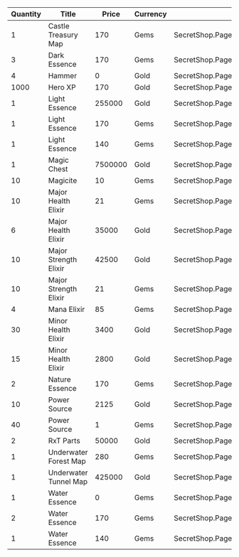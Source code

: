 | Quantity | Title | Price | Currency |  Dev Name |
| -------- | ----- | ----- | -------- |  -------- |
| 1 | Castle Treasury Map | 170 | Gems | SecretShop.Page04.TreasureMap.32 |
| 3 | Dark Essence | 170 | Gems | SecretShop.Page04.Reagent.88 |
| 4 | Hammer | 0 | Gold | SecretShop.Page04.Free.41 |
| 1000 | Hero XP | 170 | Gold | SecretShop.Page04.Misc.25 |
| 1 | Light Essence | 255000 | Gold | SecretShop.Page04.Shard.23 |
| 1 | Light Essence | 170 | Gems | SecretShop.Page04.Shard.28 |
| 1 | Light Essence | 140 | Gems | SecretShop.Page04.UnderworldTrader.66 |
| 1 | Magic Chest | 7500000 | Gold | SecretShop.Page04.CharShard.22 |
| 10 | Magicite | 10 | Gems | SecretShop.Page04.Ore.06 |
| 10 | Major Health Elixir | 21 | Gems | SecretShop.Page04.UnderworldTrader.86 |
| 6 | Major Health Elixir | 35000 | Gold | SecretShop.Page04.UnderworldTraderGold.12 |
| 10 | Major Strength Elixir | 42500 | Gold | SecretShop.Page04.Elixir.24 |
| 10 | Major Strength Elixir | 21 | Gems | SecretShop.Page04.UnderworldTrader.89 |
| 4 | Mana Elixir | 85 | Gems | SecretShop.Page04.Elixir.28 |
| 30 | Minor Health Elixir | 3400 | Gold | SecretShop.Page04.Elixir.22 |
| 15 | Minor Health Elixir | 2800 | Gold | SecretShop.Page04.UnderworldTraderGold.13 |
| 2 | Nature Essence | 170 | Gems | SecretShop.Page04.Reagent.87 |
| 10 | Power Source | 2125 | Gold | SecretShop.Page04.Reagent.64 |
| 40 | Power Source | 1 | Gems | SecretShop.Page04.UnderworldTrader.73 |
| 2 | RxT Parts | 50000 | Gold | SecretShop.Page04.Misc.29 |
| 1 | Underwater Forest Map | 280 | Gems | SecretShop.Page04.UnderworldTrader.82 |
| 1 | Underwater Tunnel Map | 425000 | Gold | SecretShop.Page04.TreasureMap.31 |
| 1 | Water Essence | 0 | Gems | SecretShop.Page04.Free.51 |
| 2 | Water Essence | 170 | Gems | SecretShop.Page04.Reagent.80 |
| 1 | Water Essence | 140 | Gems | SecretShop.Page04.UnderworldTrader.74 |

